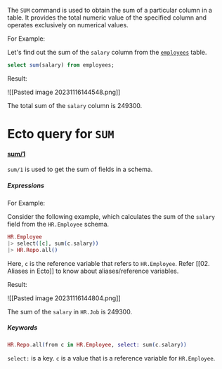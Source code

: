 
The `SUM` command is used to obtain the sum of a particular column in a table. It provides the total numeric value of the specified column and operates exclusively on numerical values.

For Example:

Let's find out the sum of the `salary` column from the [`employees`](01.%20Introduction) table.

``` SQL
select sum(salary) from employees;
```

Result:

![[Pasted image 20231116144548.png]]

The total sum of the `salary` column is 249300.

# Ecto query for `SUM`

#### [sum/1](https://hexdocs.pm/ecto/Ecto.Query.API.html#sum/1)

`sum/1` is used to get the sum of fields in a schema.  

##### Expressions

For Example:

Consider the following example, which calculates the sum of the `salary` field from the `HR.Employee` schema.

``` Elixir
HR.Employee 
|> select([c], sum(c.salary)) 
|> HR.Repo.all() 
```

Here, `c` is the reference variable that refers to `HR.Employee`. Refer [[02. Aliases in Ecto]] to know about aliases/reference variables.

Result:

![[Pasted image 20231116144804.png]]

The sum of the `salary` in `HR.Job` is 249300.


##### Keywords


```Elixir
HR.Repo.all(from c in HR.Employee, select: sum(c.salary))    
```

`select:` is a key. `c` is a value that is a reference variable for `HR.Employee`. 